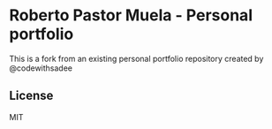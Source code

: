 # Roberto Pastor Muela - Personal portfolio

This is a fork from an existing personal portfolio repository created by
@codewithsadee

## License

MIT
